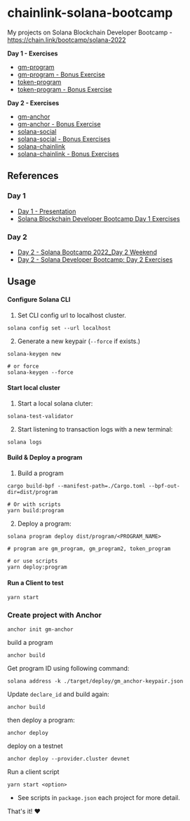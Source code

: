 # chainlink-solana-bootcamp

My projects on Solana Blockchain Developer Bootcamp - https://chain.link/bootcamp/solana-2022

**Day 1 - Exercises**

- [gm-program](/gm-program)
- [gm-program - Bonus Exercise](/gm-program2)
- [token-program](/token-program)
- [token-program - Bonus Exercise](/token-program-bonus)

**Day 2 - Exercises**

- [gm-anchor](/gm-anchor)
- [gm-anchor - Bonus Exercise](/gm-anchor2)
- [solana-social](/solana-social)
- [solana-social - Bonus Exercises](/solana-social2/)
- [solana-chainlink](/solana-chainlink/)
- [solana-chainlink - Bonus Exercises](/solana-chainlink2/)

## References

### Day 1

- [Day 1 - Presentation](https://drive.google.com/file/d/19j241YdwF1p2y6SP_S-HCdmsL7ds-kB4/view)
- [Solana Blockchain Developer Bootcamp Day 1 Exercises](https://docs.google.com/document/d/e/2PACX-1vSOgwdz9-vpBDwh3Epr3fdjzGyMWB1GHNT4H7YysNRyBFRJ0_qpcafgGcZUgNJLoyTH9IBVBaaInHsc/pub)

### Day 2

- [Day 2 - Solana Bootcamp 2022_Day 2 Weekend](https://drive.google.com/file/d/1q21-c6i_ATB4Qgtz8WIfS4lOvvC-YRvs/view)
- [Day 2 - Solana Developer Bootcamp: Day 2 Exercises](https://docs.google.com/document/d/e/2PACX-1vTm2gQPzKGtoZtTeXJGw6ux69gKDrAtiC8qD6GqWTQwfLaokAv9nnTgnGaniHOOLTZoKosRy0FgvGVy/pub)

## Usage

#### Configure Solana CLI

1. Set CLI config url to localhost cluster.

```
solana config set --url localhost
```

2. Generate a new keypair (`--force` if exists.)

```
solana-keygen new

# or force
solana-keygen --force
```

#### Start local cluster

1. Start a local solana cluter:

```
solana-test-validator
```

2. Start listening to transaction logs with a new terminal:

```
solana logs
```

#### Build & Deploy a program

1. Build a program

```
cargo build-bpf --manifest-path=./Cargo.toml --bpf-out-dir=dist/program

# Or with scripts
yarn build:program
```

2. Deploy a program:

```
solana program deploy dist/program/<PROGRAM_NAME>

# program are gm_program, gm_program2, token_program

# or use scripts
yarn deploy:program
```

#### Run a Client to test

```
yarn start
```


### Create project with Anchor

```
anchor init gm-anchor
```

build a program

```
anchor build
```

Get program ID using following command:

```
solana address -k ./target/deploy/gm_anchor-keypair.json
```

Update `declare_id` and build again:

```
anchor build
```

then deploy a program:

```
anchor deploy
```

deploy on a testnet

```
anchor deploy --provider.cluster devnet
```

Run a client script

```
yarn start <option>
```

- See scripts in `package.json` each project for more detail.

That's it! ❤️
